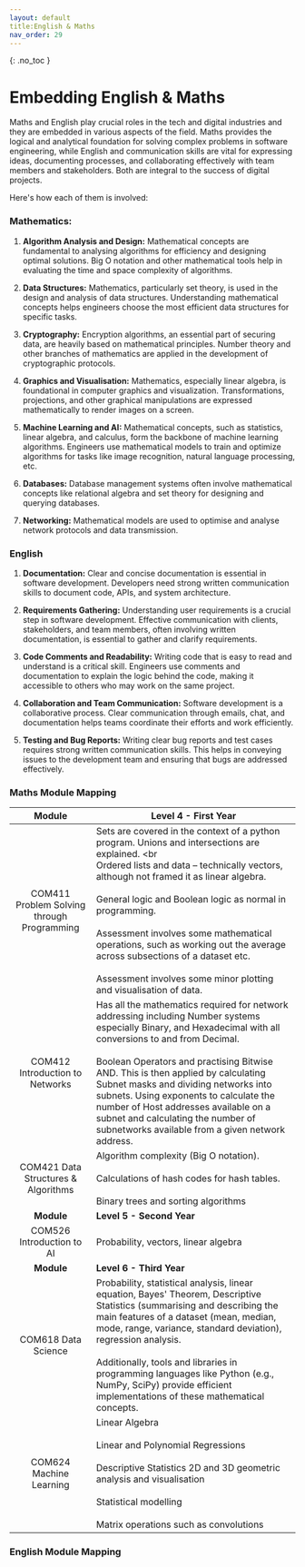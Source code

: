 ```yaml
---
layout: default
title:English & Maths
nav_order: 29
---
```


{: .no_toc }

# Embedding English & Maths
 
Maths and English play crucial roles in the tech and digital industries and they are embedded in various aspects of the field. Maths provides the logical and analytical foundation for solving complex problems in software engineering, while English and communication skills are vital for expressing ideas, documenting processes, and collaborating effectively with team members and stakeholders. Both are integral to the success of digital projects. 

Here's how each of them is involved:

### Mathematics:

1. **Algorithm Analysis and Design:** Mathematical concepts are fundamental to analysing algorithms for efficiency and designing optimal solutions. Big O notation and other mathematical tools help in evaluating the time and space complexity of algorithms.

2. **Data Structures:** Mathematics, particularly set theory, is used in the design and analysis of data structures. Understanding mathematical concepts helps engineers choose the most efficient data structures for specific tasks.

3. **Cryptography:** Encryption algorithms, an essential part of securing data, are heavily based on mathematical principles. Number theory and other branches of mathematics are applied in the development of cryptographic protocols.

4. **Graphics and Visualisation:** Mathematics, especially linear algebra, is foundational in computer graphics and visualization. Transformations, projections, and other graphical manipulations are expressed mathematically to render images on a screen.

5. **Machine Learning and AI:** Mathematical concepts, such as statistics, linear algebra, and calculus, form the backbone of machine learning algorithms. Engineers use mathematical models to train and optimize algorithms for tasks like image recognition, natural language processing, etc.

6. **Databases:** Database management systems often involve mathematical concepts like relational algebra and set theory for designing and querying databases.

7. **Networking:** Mathematical models are used to optimise and analyse network protocols and data transmission.


### English

1. **Documentation:** Clear and concise documentation is essential in software development. Developers need strong written communication skills to document code, APIs, and system architecture.

2. **Requirements Gathering:** Understanding user requirements is a crucial step in software development. Effective communication with clients, stakeholders, and team members, often involving written documentation, is essential to gather and clarify requirements.

3. **Code Comments and Readability:** Writing code that is easy to read and understand is a critical skill. Engineers use comments and documentation to explain the logic behind the code, making it accessible to others who may work on the same project.

4. **Collaboration and Team Communication:** Software development is a collaborative process. Clear communication through emails, chat, and documentation helps teams coordinate their efforts and work efficiently.

5. **Testing and Bug Reports:** Writing clear bug reports and test cases requires strong written communication skills. This helps in conveying issues to the development team and ensuring that bugs are addressed effectively.

### Maths Module Mapping

|                    Module                    | Level 4 - First Year                                         |
| :------------------------------------------: | ------------------------------------------------------------ |
| COM411   Problem Solving through Programming | Sets are  covered in the context of a python program. Unions and intersections are  explained.  <br <br />Ordered  lists and data – technically vectors, although not framed it as  linear algebra.<br /><br />General  logic and Boolean logic as normal in programming. <br /><br />Assessment  involves some mathematical operations, such as working out the average across  subsections of a dataset etc.  <br /><br />Assessment involves some  minor plotting and visualisation of data. |
|       COM412 Introduction to  Networks       | Has all  the mathematics required for network addressing including Number systems  especially Binary, and Hexadecimal with all conversions to and from Decimal. <br /><br />Boolean Operators and  practising Bitwise AND. This is then applied by calculating Subnet masks and  dividing networks into subnets. Using exponents to calculate the number of  Host addresses available on a subnet and calculating the number of  subnetworks available from a given network address. |
|     COM421 Data Structures & Algorithms      | Algorithm  complexity (Big O notation). <br /><br /> Calculations  of hash codes for hash tables. <br /><br />Binary trees and sorting  algorithms |
|                  **Module**                  | **Level 5 - Second Year**                                    |
|          COM526  Introduction to AI          | Probability, vectors,  linear algebra                        |
|                  **Module**                  | **Level 6 - Third Year**                                     |
|             COM618 Data Science              | Probability,  statistical analysis, linear equation, Bayes' Theorem, Descriptive Statistics  (summarising and describing the main features of a dataset (mean, median,  mode, range, variance, standard deviation), regression analysis.<br /><br />Additionally, tools and libraries in programming languages like Python (e.g.,  NumPy, SciPy) provide efficient implementations of these mathematical  concepts. |
|          COM624   Machine Learning           | Linear  Algebra<br /><br />Linear  and Polynomial Regressions<br /><br />Descriptive  Statistics  2D and 3D  geometric analysis and visualisation<br /><br />Statistical  modelling<br /><br />Matrix  operations such as convolutions |

### English Module Mapping